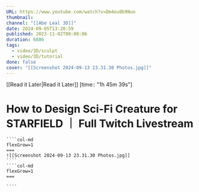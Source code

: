 ```yaml
---
URL: https://www.youtube.com/watch?v=Dm4ou0b9Nuo
thumbnail: 
channel: "[[Abe Leal 3D]]"
date: 2024-09-05T13:20:59
published: 2023-11-02T00:00:06
duration: 6886
tags:
  - video/3D/sculpt
  - video/3D/tutorial
done: false
cover: "[[Screenshot 2024-09-13 23.31.30 Photos.jpg]]"
---
```

[[Read it Later|Read it Later]] [time:: "1h 45m 39s"]
# How to Design Sci-Fi Creature for STARFIELD ｜ Full Twitch Livestream
`````col
````col-md
flexGrow=1
===
![[Screenshot 2024-09-13 23.31.30 Photos.jpg]]
````
````col-md
flexGrow=1
===

````
`````
